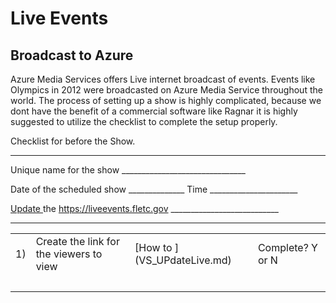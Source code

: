 # Live Events

## Broadcast to Azure

Azure Media Services offers Live internet broadcast of events. Events like Olympics in 2012
were broadcasted on Azure Media Service throughout the world. The process of setting up a show
is highly complicated, because we dont have the benefit of a commercial software like Ragnar it is 
highly suggested to utilize the checklist to complete the setup properly.

Checklist for before the Show.
______________________________________________________________


Unique name for the show   _______________________________

Date of the scheduled show  ______________       Time ______________________


 [Update ](VS_UPdateLive.md) the https://liveevents.fletc.gov   ___________________________
____________


<table>
    <tr>
        <td> 1)</td>
        <td> Create the link for the viewers to view</td>
        <td> [How to ](VS_UPdateLive.md)</td>
        <td> Complete? Y or N</td>
    </tr>
    <tr>
        <td>&nbsp;</td>
        <td>&nbsp;</td>
        <td>&nbsp;</td>         
        <td>&nbsp;</td>
    </tr>
</table>